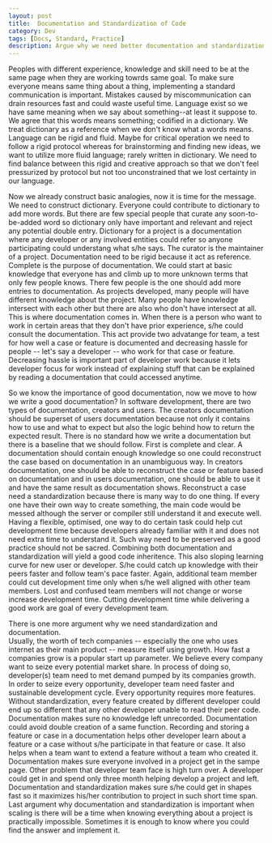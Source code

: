 ```yaml
---
layout: post
title:  Documentation and Standardization of Code 
category: Dev
tags: [Docs, Standard, Practice]
description: Argue why we need better documentation and standardization of code before scaling up devs team
---
```


Peoples with different experience, knowledge and skill need to be at the same page when they are working towrds same goal.
To make sure everyone means same thing about a thing, implementing a standard communication is important.
Mistakes caused by miscommunication can drain resources fast and could waste useful time.
Language exist so we have same meaning when we say about something--at least it suppose to.
We agree that this words means something; codified in a dictionary.
We treat dictionary as a reference when we don't know what a words means.
Language can be rigid and fluid. Maybe for critical operation we need to follow a rigid protocol whereas for brainstorming and finding new ideas, we want to utilize more fluid language; rarely written in dictionary.
We need to find balance between this rigid and creative approach so that we don't feel pressurized by protocol but not too unconstrained that we lost certainty in our language.

Now we already construct basic analogies, now it is time for the message. 
We need to construct dictionary.
Everyone could contribute to dictionary to add more words.
But there are few special people that curate any soon-to-be-added word so dictionary only have important and relevant and reject any potential double entry.
Dictionary for a project is a documentation where any developer or any involved entities could refer so anyone participating could understang what s/he says.
The curator is the maintainer of a project. 
Documentation need to be rigid because it act as reference. Complete is the purpose of documentation. We could start at basic knowledge that everyone has and climb up to more unknown terms that only few people knows.
There few people is the one should add more entries to documentation.
As projects developed, many people will have different knowledge about the project.
Many people have knowledge intersect with each other but there are also who don't have intersect at all.
This is where documentation comes in. When there is a person who want to work in certain areas that they don't have prior experience, s/he could consult the documentation. 
This act provide two advatange for team, a test for how well a case or feature is documented and decreasing hassle for people -- let's say a developer -- who work for that case or feature.
Decreasing hassle is important part of developer work because it lets developer focus for work instead of explaining stuff that can be explained by reading a documentation that could accessed anytime.

So we know the importance of good documentation, now we move to how we write a good documentation?
In software development, there are two types of documentation, creators and users. The creators documentation should be superset of users documentation because not only it contains how to use and what to expect but also the logic behind how to return the expected result.
There is no standard how we write a documentation but there is a baseline that we should follow.
First is complete and clear. A documentation should contain enough knowledge so one could reconstruct the case based on documentation in an unambiguous way. 
In creators documentation, one should be able to reconstruct the case or feature based on documentation and in users documentation, one should be able to use it and have the same result as documentation shows.
Reconstruct a case need a standardization because there is many way to do one thing. If every one have their own way to create something, the main code would be messed although the server or compiler still understand it and execute well.
Having a flexible, optimised, one way to do certain task could help cut development time because developers already familiar with it and does not need extra time to understand it.
Such way need to be preserved as a good practice should not be sacred.
Combining both documentation and standardization will yield a good code inheritence.
This also sloping learning curve for new user or developer.
S/he could catch up knowledge with their peers faster and follow team's pace faster.
Again, additional team member could cut development time only when s/he well aligned with other team members.
Lost and confused team members will not change or worse increase development time.
Cutting development time while delivering a good work are goal of every development team.

There is one more argument why we need standardization and documentation.\
Usually, the worth of tech companies -- especially the one who uses internet as their main product -- measure itself using growth.
How fast a companies grow is a popular start up parameter.
We believe every company want to seize every potential market share. In process of doing so, developer(s) team need to met demand pumped by its companies growth.
In order to seize every opportunity, developer team need faster and sustainable development cycle. Every opportunity requires more features. Without standardization, every feature created by different developer could end up so different that any other developer unable to read their peer code. 
Documentation makes sure no knowledge left unrecorded. Documentation could avoid double creation of a same function.
Recording and storing a feature or case in a documentation helps other developer learn about a feature or a case without s/he participate in that feature or case.
It also helps when a team want to extend a feature without a team who created it.
Documentation makes sure everyone involved in a project get in the sampe page.
Other problem that developer team face is high turn over. A developer could get in and spend only three month helping develop a project and left.
Documentation and standardization makes sure s/he could get in shapes fast so it maximizes his/her contribution to project in such short time span.
Last argument why documentation and standardization is important when scaling is there will be a time when knowing everything about a project is practically impossible. Sometimes it is enough to know where you could find the answer and implement it.
